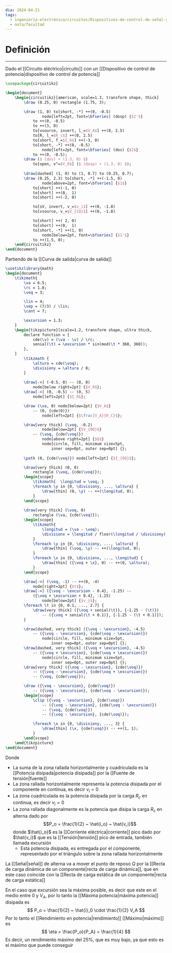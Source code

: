 ```yaml
---
dia: 2024-04-21
tags:
  - ingeniería-electrónica/circuitos/Dispositivos-de-control-de-señal-y-en-conmutación
  - nota/facultad
---
```

# Definición
---
Dado el [[Circuito eléctrico|circuito]] con un [[Dispositivo de control de potencia|dispositivo de control de potencia]]

```tikz
\usepackage{circuitikz} 

\begin{document} 
	\begin{circuitikz}[american, scale=1.3, transform shape, thick]
		\draw (0.25, 0) rectangle (1.75, 3);

		\draw (1, 0) to[short, -*] ++(0, -0.5)
				node[left=2pt, font=\bfseries] (dosp) {$2'$}
			to ++(0, -0.5)
			to ++(3, 0)
			to[vsource, invert, l_=$V_A$] ++(0, 2.5)
			to[R, l_=$R_c$] ++(0, 2.5)
			to[short, f_=$I_0$] ++(-3, 0)
			to[short, -*] ++(0, -0.5)
				node[left=2pt, font=\bfseries] (dos) {$2$}
			to ++(0, -0.5);
		\draw ($ (dos) + (1.3, 0) $) 
			to[open, v^=$V_0$] ($ (dosp) + (1.3, 0) $);
		
		\draw[dashed] (1, 0) to (1, 0.7) to (0.25, 0.7);
		\draw (0.25, 2.3) to[short, -*] ++(-1.5, 0)
				node[above=2pt, font=\bfseries] {$1$}
			to[short] ++(-1, 0)
			to[short] ++(0,  1)
			to[short] ++(-2, 0)

			to[sV, invert, v_=$v_i$] ++(0, -1.8)
			to[vsource, v_=$V_{IQ}$] ++(0, -1.8)

			to[short] ++( 2, 0)
			to[short] ++(0,  1)
			to[short, -*] ++(1, 0)
				node[below=2pt, font=\bfseries] {$1'$}
			to ++(1.5, 0);
	\end{circuitikz}
\end{document}
```

Partiendo de la [[Curva de salida|curva de salida]]

```tikz
\usetikzlibrary{math}
\begin{document} 
	\tikzmath{
		\va = 6.5;
		\rc = 1.8;
		\voq = 3;

		\lin = 4;
		\sep = (7/3) / \lin;
		\cant = 7;

		\excursion = 1.3;
	}
	\begin{tikzpicture}[scale=1.2, transform shape, ultra thick,
		declare function = {
			cde(\v) = (\va - \v) / \rc;
			senial(\t) = \excursion * sin(mod(\t * 360, 360));
		},
	]
		\tikzmath { 
			\altura = cde(\voq);
			\divisiony = \altura / 8; 
		}
		
		\draw[->] (-0.5, 0) -- (8, 0)
			node[below right=2pt] {$V_0$};
		\draw[->] (0, -0.5) -- (0, 5)
			node[left=2pt] {$I_0$};

		\draw (\va, 0) node[below=2pt] {$V_A$}
			-- (0, {cde(0)})
				node[left=2pt] {$\frac{V_A}{R_C}$};

		\draw[very thick] (\voq, -0.2) 
				node[below=2pt] {$V_{0Q}$}
			-- (\voq, {cde(\voq)})
				node[above right=2pt] {$Q$}
				node[circle, fill, minimum size=5pt, 
					inner sep=0pt, outer sep=0pt] {};
		
		\path (0, {cde(\voq)}) node[left=2pt] {$I_{0Q}$};

		\draw[very thick] (0, 0) 
			rectangle (\voq, {cde(\voq)});
		\begin{scope}
			\tikzmath{  \longitud = \voq; }
			\foreach \y in {0, \divisiony, ..., \altura} {
				\draw[thin] (0, \y) -- ++(\longitud, 0);
			}
		\end{scope}
	
		\draw[very thick] (\voq, 0) 
			rectangle (\va, {cde(\voq)});
		\begin{scope}
			\tikzmath{ 
				\longitud = (\va - \voq);				
				\divisionx = \longitud / floor(\longitud / \divisiony); 
			}
			\foreach \y in {0, \divisiony, ..., \altura} {
				\draw[thin] (\voq, \y) -- ++(\longitud, 0);
			}
			\foreach \x in {0, \divisionx, ..., \longitud} {
				\draw[thin] ({\voq + \x}, 0) -- ++(0, \altura);
			}
		\end{scope}

		\draw[->] (\voq, -1) -- ++(0, -4)
			node[right=2pt] {$t$};
		\draw[->] ({\voq - \excursion - 0.4}, -1.25) -- 
			({\voq + \excursion + 0.4}, -1.25)
				node[below=2pt] {$v_i$};
		\foreach \t in {0, 0.1, ..., 2.7} {
			\draw[very thick] ({\voq + senial(\t)}, {-1.25 - (\t)})
				-- ({\voq + senial(\t + 0.1)}, {-1.25 - (\t + 0.1)});
		}		

		\draw[dashed, very thick] ({\voq - \excursion}, -4.5)
			-- ({\voq - \excursion}, {cde(\voq - \excursion)})
				node[circle, fill, minimum size=5pt, 
					inner sep=0pt, outer sep=0pt] {};
		\draw[dashed, very thick] ({\voq + \excursion}, -4.5)
			-- ({\voq + \excursion}, {cde(\voq + \excursion)})
				node[circle, fill, minimum size=5pt, 
					inner sep=0pt, outer sep=0pt] {};
		\draw[very thick] ({\voq - \excursion}, {cde(\voq)})
			-- ({\voq - \excursion}, {cde(\voq + \excursion)})
			-- (\voq, {cde(\voq)});

		\draw ({\voq - \excursion}, {cde(\voq)})
			-- ({\voq - \excursion}, {cde(\voq - \excursion)});
		\begin{scope}
			\clip ({\voq - \excursion}, {cde(\voq)})
				-- ({\voq - \excursion}, {cde(\voq - \excursion)})
				-- (\voq, {cde(\voq)})
				-- ({\voq - \excursion}, {cde(\voq)});

			\foreach \x in {0, \divisiony, ..., 3} {
				\draw[thin] (\x, {cde(\voq)}) -- ++(1, 1);
			}
		\end{scope}
	\end{tikzpicture}
\end{document}
```

Donde 
* La suma de la zona rallada horizontalmente y cuadriculada es la [[Potencia disipada|potencia disipada]] por la [[Fuente de tensión|fuente]]
* La zona rallada horizontalmente representa la potencia disipada por el componente en continua, es decir $v_i = 0$
* La zona cuadriculada es la potencia disipada por la carga $R_c$ en continua, es decir $v_i = 0$
* La zona rallada diagonalmente es la potencia que disipa la carga $R_c$ en alterna dado por $$P_o = \frac{1}{2} ~ \hat{i_o} ~ \hat{v_i}$$ donde $\hat{i_o}$ es la [[Corriente eléctrica|corriente]] pico dado por $\hat{v_i}$ que es la [[Tensión|tensión]] pico de entrada, también llamada excursión
	* Esta potencia disipada, es entregada por el componente, representado por el triángulo sobre la zona rallada horizontalmente
 
La [[Señal|señal]] de alterna va a mover el punto de reposo $Q$ por la [[Recta de carga dinámica de un componente|recta de carga dinámica]], que en este caso coincide con la [[Recta de carga estática de un componente|recta de carga estática]]

En el caso que excursión sea la máxima posible, es decir que este en el medio entre $0$ y $V_A$, por lo tanto la [[Máxima potencia|máxima potencia]] disipada es $$ P_o = \frac{1}{2} ~ \hat{i}_0 \cdot \frac{1}{2} V_A $$
Por lo tanto el [[Rendimiento en potencia|rendimiento]] [[Máximo|máximo]] es $$ \eta = \frac{P_o}{P_A} = \frac{1}{4} $$
Es decir, un rendimiento máximo del $25\%$, que es muy bajo, ya que esto es el máximo que puede conseguir